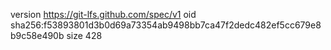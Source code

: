 version https://git-lfs.github.com/spec/v1
oid sha256:f53893801d3b0d69a73354ab9498bb7ca47f2dedc482ef5cc679e8b9c58e490b
size 428
